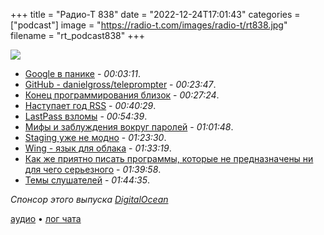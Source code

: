 +++
title = "Радио-Т 838"
date = "2022-12-24T17:01:43"
categories = ["podcast"]
image = "https://radio-t.com/images/radio-t/rt838.jpg"
filename = "rt_podcast838"
+++

![](https://radio-t.com/images/radio-t/rt838.jpg)

- [Google в панике](http://web.archive.org/web/20221223201646/https://www.nytimes.com/2022/12/21/technology/ai-chatgpt-google-search.html) - *00:03:11*.
- [GitHub - danielgross/teleprompter](https://github.com/danielgross/teleprompter) - *00:23:47*.
- [Конец программирования близок](https://cacm.acm.org/magazines/2023/1/267976-the-end-of-programming/fulltext) - *00:27:24*.
- [Наступает год RSS](https://www.niemanlab.org/2022/12/this-is-the-year-of-the-rss-reader-really/) - *00:40:29*.
- [LastPass взломы](https://techcrunch.com/2022/12/22/lastpass-customer-password-vaults-stolen/) - *00:54:39*.
- [Мифы и заблуждения вокруг паролей](https://www.franzoni.eu/password-requirements-myths-madness/) - *01:01:48*.
- [Staging уже не модно](https://www.withcoherence.com/post/staging-is-dead-the-rise-of-preview-environments) - *01:23:30*.
- [Wing - язык для облака](https://docs.winglang.io/category/concepts) - *01:33:19*.
- [Как же приятно писать программы, которые не предназначены ни для чего серьезного](https://habr.com/ru/company/ispsystem/blog/706032/) - *01:39:58*.
- [Темы слушателей](https://radio-t.com/p/2022/12/20/prep-838/) - *01:44:35*.

*Спонсор этого выпуска [DigitalOcean](https://do.co/radiot)*


[аудио](https://cdn.radio-t.com/rt_podcast838.mp3) • [лог чата](https://chat.radio-t.com/logs/radio-t-838.html)
<audio src="https://cdn.radio-t.com/rt_podcast838.mp3" preload="none"></audio>
